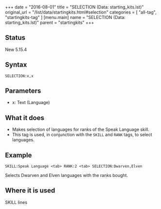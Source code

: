 +++
date = "2016-08-01"
title = "SELECTION (Data: starting_kits.lst)"
original_url = "/list/data/startingkits.html#selection"
categories = [ "all-tag", "startingkits-tag" ]
[menu.main]
    name = "SELECTION (Data: starting_kits.lst)"
    parent = "startingkits"
+++

## Status

New 5.15.4

## Syntax

`SELECTION:x,x`

## Parameters

-   x: Text (Language)



What it does
------------

-   Makes selection of languages for ranks of the Speak Language skill.
-   This tag is used, in conjunction with the `SKILL` and `RANK` tags,
    to select languages.

Example
-------

`SKILL:Speak Language <tab> RANK:2 <tab> SELECTION:Dwarven,Elven`

Selects Dwarven and Elven languages with the ranks bought.

Where it is used
----------------

SKILL lines

